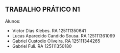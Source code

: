 ## TRABALHO PRÁTICO N1

Alunos:
- Victor Dias Klebes. RA 125111350641
- Lucas Aparecido Candido Sousa. RA 125111361069
- Gabriel Custodio Oliveira. RA 125111344265
- Gabriel Fuli. RA 125111350180

